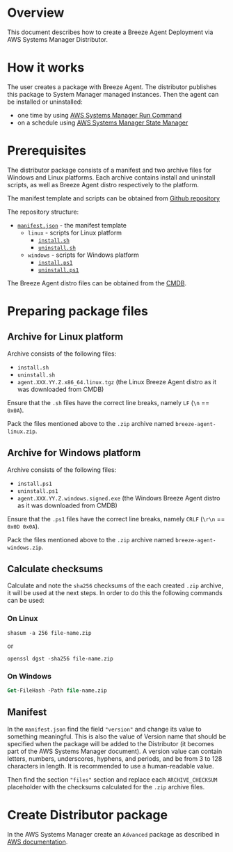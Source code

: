 # Overview

This document describes how to create a Breeze Agent Deployment via AWS Systems Manager Distributor.

# How it works

The user creates a package with Breeze Agent. The distributor publishes this package to System Manager managed instances. Then the agent can be installed or uninstalled:
* one time by using [AWS Systems Manager Run Command](https://docs.aws.amazon.com/systems-manager/latest/userguide/execute-remote-commands.html)
* on a schedule using [AWS Systems Manager State Manager](https://docs.aws.amazon.com/systems-manager/latest/userguide/systems-manager-state.html)

# Prerequisites

The distributor package consists of a manifest and two archive files for Windows and Linux platforms. Each archive contains install and uninstall scripts, as well as Breeze Agent distro respectively to the platform.

The manifest template and scripts can be obtained from [Github repository](https://github.com/cloudaware/breeze-tools/tree/master/AWS-SSM)

The repository structure:
* [`manifest.json`](https://raw.githubusercontent.com/cloudaware/breeze-tools/master/AWS-SSM/manifest.json) - the manifest template
  * `linux` - scripts for Linux platform
    * [`install.sh`](https://raw.githubusercontent.com/cloudaware/breeze-tools/master/AWS-SSM/linux/install.sh)
    * [`uninstall.sh`](https://raw.githubusercontent.com/cloudaware/breeze-tools/master/AWS-SSM/linux/uninstall.sh)
  * `windows` - scripts for Windows platform
    * [`install.ps1`](https://raw.githubusercontent.com/cloudaware/breeze-tools/master/AWS-SSM/windows/install.ps1)
    * [`uninstall.ps1`](https://raw.githubusercontent.com/cloudaware/breeze-tools/master/AWS-SSM/windows/uninstall.ps1)

The Breeze Agent distro files can be obtained from the [CMDB](https://docs.cloudaware.com/DOCS/Breeze---Installation.1206419783.html#Breeze-Installation-Navigation).

# Preparing package files

## Archive for Linux platform

Archive consists of the following files:
- `install.sh`
- `uninstall.sh`
- `agent.XXX.YY.Z.x86_64.linux.tgz` (the Linux Breeze Agent distro as it was downloaded from CMDB)

Ensure that the `.sh` files have the correct line breaks, namely `LF` (`\n` == `0x0A`).

Pack the files mentioned above to the `.zip` archive named `breeze-agent-linux.zip`.

## Archive for Windows platform

Archive consists of the following files:
- `install.ps1`
- `uninstall.ps1`
- `agent.XXX.YY.Z.windows.signed.exe` (the Windows Breeze Agent distro as it was downloaded from CMDB)

Ensure that the `.ps1` files have the correct line breaks, namely `CRLF` (`\r\n` == `0x0D 0x0A`).

Pack the files mentioned above to the `.zip` archive named `breeze-agent-windows.zip`.

## Calculate checksums

Calculate and note the `sha256` checksums of the each created `.zip` archive, it will be used at the next steps. In order to do this the following commands can be used:
### On Linux
```console
shasum -a 256 file-name.zip
```
or
```console
openssl dgst -sha256 file-name.zip
```
### On Windows
```ps
Get-FileHash -Path file-name.zip
```

## Manifest

In the `manifest.json` find the field `"version"` and change its value to something meaningful. This is also the value of Version name that should be specified when the package will be added to the Distributor (it becomes part of the AWS Systems Manager document). A version value can contain letters, numbers, underscores, hyphens, and periods, and be from 3 to 128 characters in length. It is recommended to use a human-readable value.

Then find the section `"files"` section and replace each `ARCHIVE_CHECKSUM` placeholder with the checksums calculated for the `.zip` archive files.

# Create Distributor package

In the AWS Systems Manager create an `Advanced` package as described in [AWS documentation](https://docs.aws.amazon.com/systems-manager/latest/userguide/distributor-working-with-packages-create.html).
